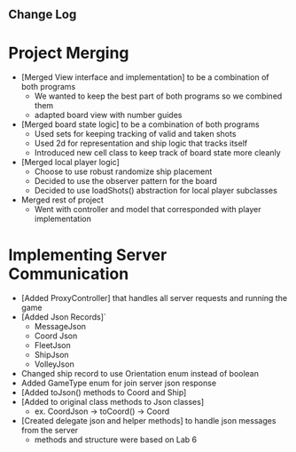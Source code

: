 ## Change Log
# Project Merging
- [Merged View interface and implementation] to be a combination of both programs
  - We wanted to keep the best part of both programs so we combined them
  - adapted board view with number guides
- [Merged board state logic] to be a combination of both programs
  - Used sets for keeping tracking of valid and taken shots
  - Used 2d for representation and ship logic that tracks itself
  - Introduced new cell class to keep track of board state more cleanly
- [Merged local player logic] 
  - Choose to use robust randomize ship placement
  - Decided to use the observer pattern for the board
  - Decided to use loadShots() abstraction for local player subclasses
- Merged rest of project
  - Went with controller and model that corresponded with player implementation

# Implementing Server Communication
- [Added ProxyController] that handles all server requests and running the game
- [Added Json Records]`
  - MessageJson
  - Coord Json
  - FleetJson
  - ShipJson
  - VolleyJson
- Changed ship record to use Orientation enum instead of boolean
- Added GameType enum for join server json response
- [Added toJson() methods to Coord and Ship]
- [Added to original class methods to Json classes]
  - ex. CoordJson -> toCoord() -> Coord
- [Created delegate json and helper methods] to handle json messages from the server
  - methods and structure were based on Lab 6